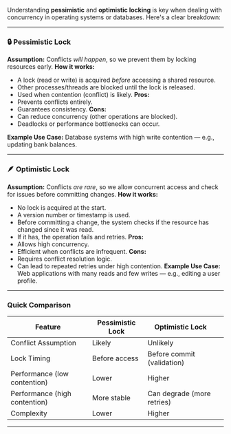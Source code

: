 
Understanding **pessimistic**  and **optimistic locking**  is key when dealing with concurrency in operating systems or databases. Here's a clear breakdown:

---
### 🔒 Pessimistic Lock 
**Assumption:** 
Conflicts *will happen*, so we prevent them by locking resources early.
**How it works:** 
- A lock (read or write) is acquired *before* accessing a shared resource.
- Other processes/threads are blocked until the lock is released.
- Used when contention (conflict) is likely.
**Pros:** 
- Prevents conflicts entirely.
- Guarantees consistency.
**Cons:** 
- Can reduce concurrency (other operations are blocked).
- Deadlocks or performance bottlenecks can occur.

**Example Use Case:** 
Database systems with high write contention — e.g., updating bank balances.

---
### 🪶 Optimistic Lock 
**Assumption:** 
Conflicts *are rare*, so we allow concurrent access and check for issues before committing changes.
**How it works:** 
- No lock is acquired at the start.
- A version number or timestamp is used.
- Before committing a change, the system checks if the resource has changed since it was read.
- If it has, the operation fails and retries.
**Pros:** 
- Allows high concurrency.
- Efficient when conflicts are infrequent.
**Cons:** 
- Requires conflict resolution logic.
- Can lead to repeated retries under high contention.
**Example Use Case:** 
Web applications with many reads and few writes — e.g., editing a user profile.

---
### Quick Comparison 

| Feature                       | Pessimistic Lock | Optimistic Lock            |     |
| ----------------------------- | ---------------- | -------------------------- | --- |
| Conflict Assumption           | Likely           | Unlikely                   |     |
| Lock Timing                   | Before access    | Before commit (validation) |     |
| Performance (low contention)  | Lower            | Higher                     |     |
| Performance (high contention) | More stable      | Can degrade (more retries) |     |
| Complexity                    | Lower            | Higher                     |     |

---